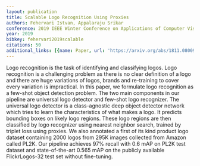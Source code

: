 ```yaml
---
layout: publication
title: Scalable Logo Recognition Using Proxies
authors: Fehervari Istvan, Appalaraju Srikar
conference: 2019 IEEE Winter Conference on Applications of Computer Vision (WACV)
year: 2019
bibkey: fehervari2019scalable
citations: 50
additional_links: [{name: Paper, url: 'https://arxiv.org/abs/1811.08009'}]
---
```

Logo recognition is the task of identifying and classifying logos. Logo
recognition is a challenging problem as there is no clear definition of a logo
and there are huge variations of logos, brands and re-training to cover every
variation is impractical. In this paper, we formulate logo recognition as a
few-shot object detection problem. The two main components in our pipeline are
universal logo detector and few-shot logo recognizer. The universal logo
detector is a class-agnostic deep object detector network which tries to learn
the characteristics of what makes a logo. It predicts bounding boxes on likely
logo regions. These logo regions are then classified by logo recognizer using
nearest neighbor search, trained by triplet loss using proxies. We also
annotated a first of its kind product logo dataset containing 2000 logos from
295K images collected from Amazon called PL2K. Our pipeline achieves 97% recall
with 0.6 mAP on PL2K test dataset and state-of-the-art 0.565 mAP on the
publicly available FlickrLogos-32 test set without fine-tuning.